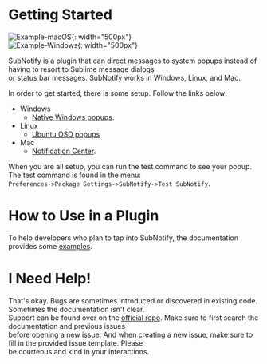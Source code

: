 # Getting Started

![Example-macOS](res://Packages/SubNotify/docs/src/markdown/images/example-macos.png){: width="500px"}  
![Example-Windows](res://Packages/SubNotify/docs/src/markdown/images/example-win.png){: width="500px"}

SubNotify is a plugin that can direct messages to system popups instead of having to resort to Sublime message dialogs  
or status bar messages.  SubNotify works in Windows, Linux, and Mac.

In order to get started, there is some setup.  Follow the links below:

- Windows
    - [Native Windows popups](http://facelessuser.github.io/SubNotify/usage/#windows-taskbar-notifications).
- Linux
    - [Ubuntu OSD popups](http://facelessuser.github.io/SubNotify/usage/#ubuntu-osd)
- Mac
    - [Notification Center](http://facelessuser.github.io/SubNotify/usage/#mac-notification-center).

When you are all setup, you can run the test command to see your popup.  The test command is found in the menu:  
`Preferences->Package Settings->SubNotify->Test SubNotify`.

# How to Use in a Plugin

To help developers who plan to tap into SubNotify, the documentation provides some [examples](http://facelessuser.github.io/SubNotify/usage/#tips-and-tricks-for-developers).

# I Need Help!

That's okay.  Bugs are sometimes introduced or discovered in existing code.  Sometimes the documentation isn't clear.  
Support can be found over on the [official repo](https://github.com/facelessuser/SubNotify/issues).  Make sure to first search the documentation and previous issues  
before opening a new issue.  And when creating a new issue, make sure to fill in the provided issue template.  Please  
be courteous and kind in your interactions.
